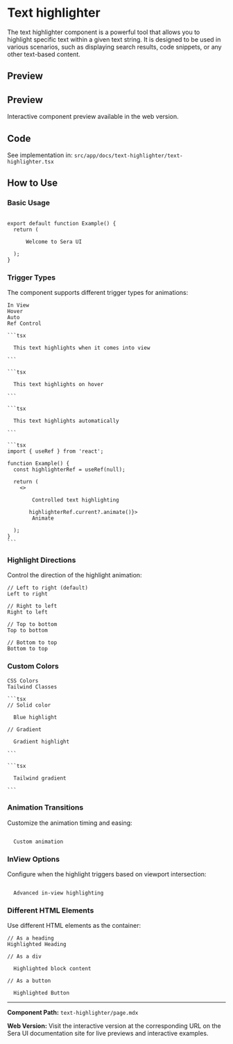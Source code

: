 # Text highlighter 
The text highlighter component is a powerful tool that allows you to highlight specific text within a given text string. It is designed to be used in various scenarios, such as displaying search results, code snippets, or any other text-based content.

## Preview

## Preview

Interactive component preview available in the web version.

## Code

See implementation in: `src/app/docs/text-highlighter/text-highlighter.tsx`

## How to Use

### Basic Usage

```tsx

export default function Example() {
  return (
    
      Welcome to Sera UI
    
  );
}
```

### Trigger Types

The component supports different trigger types for animations:

    In View
    Hover
    Auto
    Ref Control

    ```tsx
    
      This text highlights when it comes into view
    
    ```

    ```tsx
    
      This text highlights on hover
    
    ```

    ```tsx
    
      This text highlights automatically
    
    ```

    ```tsx
    import { useRef } from 'react';

    function Example() {
      const highlighterRef = useRef(null);

      return (
        <>
          
            Controlled text highlighting
          
           highlighterRef.current?.animate()}>
            Animate

      );
    }
    ```

### Highlight Directions

Control the direction of the highlight animation:

```tsx
// Left to right (default)
Left to right

// Right to left
Right to left

// Top to bottom
Top to bottom

// Bottom to top
Bottom to top
```

### Custom Colors

    CSS Colors
    Tailwind Classes

    ```tsx
    // Solid color
    
      Blue highlight

    // Gradient
    
      Gradient highlight
    
    ```

    ```tsx
    
      Tailwind gradient
    
    ```

### Animation Transitions

Customize the animation timing and easing:

```tsx

  Custom animation

```

### InView Options

Configure when the highlight triggers based on viewport intersection:

```tsx

  Advanced in-view highlighting

```

### Different HTML Elements

Use different HTML elements as the container:

```tsx
// As a heading
Highlighted Heading

// As a div

  Highlighted block content

// As a button

  Highlighted Button

```

---

**Component Path:** `text-highlighter/page.mdx`

**Web Version:** Visit the interactive version at the corresponding URL on the Sera UI documentation site for live previews and interactive examples.
